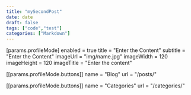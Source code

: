 ```yaml
---
title: "mySecondPost"
date: date
draft: false
tags: ["code","test"]
categories: ["Markdown"]
---
```


[params.profileMode]
enabled = true
title = "Enter the Content"
subtitle = "Enter the Content"
imageUrl = "img/name.jpg"
imageWidth = 120
imageHeight = 120
imageTitle = "Enter the content"

[[params.profileMode.buttons]]
name = "Blog"
url = "/posts/"

[[params.profileMode.buttons]]
name = "Categories"
url = "/categories/"
